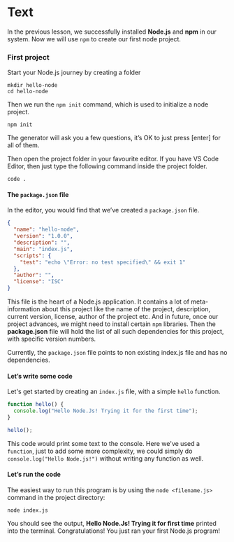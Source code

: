 # Text
In the previous lesson, we successfully installed **Node.js** and **npm** in our system. Now we will use `npm` to create our first node project.

### First project

Start your Node.js journey by creating a folder
````
mkdir hello-node
cd hello-node
````

Then we run the `npm init` command, which is used to initialize a node project.
````
npm init
````
The generator will ask you a few questions, it’s OK to just press [enter] for all of them.

Then open the project folder in your favourite editor. If you have VS Code Editor, then just type the following command inside the project folder.
````
code .
````

#### The `package.json` file
In the editor, you would find that we’ve created a `package.json` file. 
```json
{
  "name": "hello-node",
  "version": "1.0.0",
  "description": "",
  "main": "index.js",
  "scripts": {
    "test": "echo \"Error: no test specified\" && exit 1"
  },
  "author": "",
  "license": "ISC"
}
```

This file is the heart of a Node.js application. It contains a lot of meta-information about this project like the name of the project, description, current version, license, author of the project etc. And in future, once our project advances, we might need to install certain `npm` libraries. Then the **package.json** file will hold the list of all such dependencies for this project, with specific version numbers.

Currently, the `package.json` file points to non existing index.js file and has no dependencies. 

#### Let’s write some code
Let's get started by creating an `index.js` file, with a simple `hello` function.
```js
function hello() {
  console.log("Hello Node.Js! Trying it for the first time");
}

hello();
```
This code would print some text to the console. Here we've used a `function`, just to add some more complexity, we could simply do `console.log("Hello Node.js!")` without writing any function as well.

#### Let’s run the code
The easiest way to run this program is by using the `node <filename.js>` command in the project directory:
````
node index.js
````
You should see the output, **Hello Node.Js! Trying it for first time** printed into the terminal. Congratulations! You just ran your first Node.js program!


